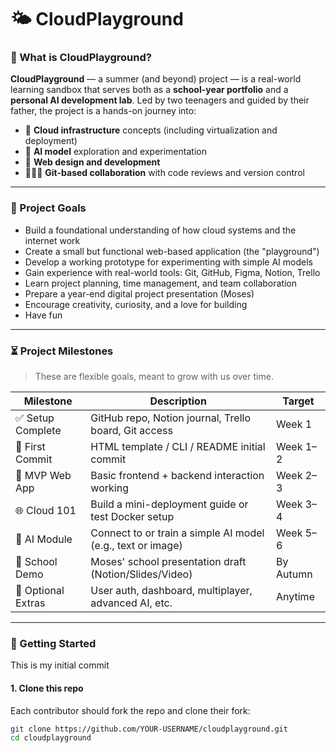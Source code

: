# 🌤️ CloudPlayground

### 🧠 What is CloudPlayground?

**CloudPlayground** — a summer (and beyond) project — is a real-world learning sandbox that serves both as a **school-year portfolio** and a **personal AI development lab**. Led by two teenagers and guided by their father, the project is a hands-on journey into:

- 🚀 **Cloud infrastructure** concepts (including virtualization and deployment)  
- 🤖 **AI model** exploration and experimentation  
- 🎨 **Web design and development**  
- 👨‍👩‍👦 **Git-based collaboration** with code reviews and version control  


---

### 🎯 Project Goals

- Build a foundational understanding of how cloud systems and the internet work  
- Create a small but functional web-based application (the "playground")  
- Develop a working prototype for experimenting with simple AI models  
- Gain experience with real-world tools: Git, GitHub, Figma, Notion, Trello  
- Learn project planning, time management, and team collaboration  
- Prepare a year-end digital project presentation (Moses)  
- Encourage creativity, curiosity, and a love for building
- Have fun  

---

### ⏳ Project Milestones

> These are flexible goals, meant to grow with us over time.

| Milestone | Description | Target |
|----------|-------------|--------|
| ✅ Setup Complete | GitHub repo, Notion journal, Trello board, Git access | Week 1 |
| 🚧 First Commit | HTML template / CLI / README initial commit | Week 1–2 |
| 🧱 MVP Web App | Basic frontend + backend interaction working | Week 2–3 |
| 🌐 Cloud 101 | Build a mini-deployment guide or test Docker setup | Week 3–4 |
| 🧠 AI Module | Connect to or train a simple AI model (e.g., text or image) | Week 5–6 |
| 🎁 School Demo | Moses' school presentation draft (Notion/Slides/Video) | By Autumn |
| 🚀 Optional Extras | User auth, dashboard, multiplayer, advanced AI, etc. | Anytime |

---

### 🚀 Getting Started

This is my initial commit

#### 1. **Clone this repo**
Each contributor should fork the repo and clone their fork:

```bash
git clone https://github.com/YOUR-USERNAME/cloudplayground.git
cd cloudplayground
